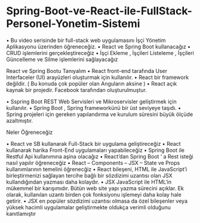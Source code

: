 # Spring-Boot-ve-React-ile-FullStack-Personel-Yonetim-Sistemi

•	Bu video serisinde bir full-stack web uygulamasını İşçi Yönetim Aplikasyonu üzerinden öğreneceğiz.
•	React ve Spring Boot kullanacağız
•	CRUD işlemlerini gerçekleştireceğiz
•	İşçi Ekleme , İşçileri Listeleme , İşçileri Güncelleme ve Silme işlemlerini sağlayacağız

React ve Spring Bootu  Tanıyalım
•	React front-end tarafında User Interfaceler (UI) arayüzleri oluşturmak için kullanılır.
•	React bir framework değildir. ( Bu konuda çok popüler olan Anguların aksine )
•	React açık kaynak bir projedir. Facebook tarafından oluşturulmuştur.

•	Sspring Boot REST Web Servisleri ve Mikroservisler geliştirmek için kullanılır.
•	Spring Boot , Spring frameworkünü bir üst seviyeye taşıdı.
•	Spring projeleri için gereken yapılandırma ve kurulum süresini büyük ölçüde azaltmıştır.

Neler Öğreneceğiz
	
•	React ve SB kullanarak Full-Stack bir uygulama geliştireceğiz
•	React kullanarak harika Front-End uygulamaları yapabileceğiz
•	Spring Boot ile Restful Api kullanımına aşina olacağız
•	React’dan Spring Boot ‘ a Rest isteği nasıl yapılır öğreneceğiz
•	React – Components – JSX – State ve Props  kullanımlarının temelini öğrenecğiz
•	React bileşeni, HTML ile JavaScript’i birleştirmenizi sağlayan tercihe bağlı bir sözdizimi uzantısı olan JSX kullandığından yazması daha kolaydır.
•	JSX JavaScript ile HTML‘in mükemmel bir karışımıdır. Bütün web site yapı yazma sürecini açıklar. Ek olarak, kullanılan uzantı birden çok fonksiyonu işlemeyi daha kolay hale getirir.
•	JSX en popüler sözdizimi uzantısı olmasa da özel bileşenler veya yüksek hacimli uygulamalar geliştirmekte oldukça verimli olduğunu kanıtlamıştır


 


 
	 

